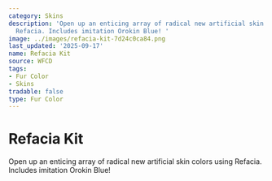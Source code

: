 ```yaml
---
category: Skins
description: 'Open up an enticing array of radical new artificial skin colors using
  Refacia. Includes imitation Orokin Blue! '
image: ../images/refacia-kit-7d24c0ca84.png
last_updated: '2025-09-17'
name: Refacia Kit
source: WFCD
tags:
- Fur Color
- Skins
tradable: false
type: Fur Color
---
```


# Refacia Kit

Open up an enticing array of radical new artificial skin colors using Refacia. Includes imitation Orokin Blue! 

